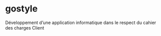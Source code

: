 # gostyle
Développement d’une application informatique dans le respect du cahier des charges Client
